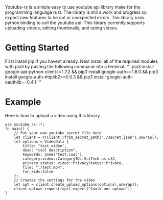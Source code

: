 Youtube-rs is a simple easy to use youtube api library make for the programming language rust.
The library is still a work and progress so expect new features to be out or unexpected errors.
The library uses python binding to call the youtube api. This library currently supports uploading
videos, editing thumbnails, and rating videos.
# Getting Started
First install pip if you havent already. Next install all of the required modules with pip3 by pasting the following command into a terminal.
'''
pip3 install google-api-python-client==1.7.2 && 
pip3 install google-auth==1.8.0 &&
pip3 install google-auth-httplib2==0.0.3 &&
pip3 install google-auth-oauthlib==0.4.1
'''


# Example
Here is how to upload a video using this library.
```
use youtube_rs::*;
fn main() {
    // Put your own youtube secret file here
    let client = YTClient::from_secret_path("./secret.json").unwrap();
    let options = VideoData {
        title: "test video",
        desc: "cool description",
        keywords: Some("test,cool"),
        category:video::CategoryID::SciTech as u32,
        privacy_status: video::PrivacyStatus::Private,
        file: "./test.mp4",
        for_kids:false
    };
    // Creates the settings for the video
    let opt = client.create_upload_options(options).unwrap();
    client.upload_request(opt).expect("Could not upload");
}
```
